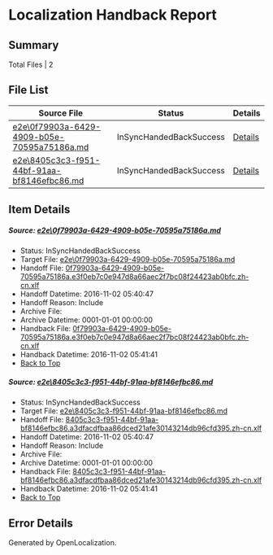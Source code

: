 # <a name='report-top'></a> Localization Handback Report

## Summary
 Total Files | 2

## File List
 Source File | Status | Details 
 ----------- | ------ | ------- 
 [e2e\0f79903a-6429-4909-b05e-70595a75186a.md](https://github.com/OpenLocalizationTestOrg/ol-test0/blob/f2325406c731ef4c32eeda26c9f1e2708183c183/e2e/0f79903a-6429-4909-b05e-70595a75186a.md) | InSyncHandedBackSuccess | [Details](#2d37236f20e6b6fb7214cbef5567bdea211970171)
 [e2e\8405c3c3-f951-44bf-91aa-bf8146efbc86.md](https://github.com/OpenLocalizationTestOrg/ol-test0/blob/f2325406c731ef4c32eeda26c9f1e2708183c183/e2e/8405c3c3-f951-44bf-91aa-bf8146efbc86.md) | InSyncHandedBackSuccess | [Details](#b0efcec14bc0327b4d6f85c707b1f0f2aef513872)

## Item Details
##### <a name='2d37236f20e6b6fb7214cbef5567bdea211970171'></a> Source: [e2e\0f79903a-6429-4909-b05e-70595a75186a.md](https://github.com/OpenLocalizationTestOrg/ol-test0/blob/f2325406c731ef4c32eeda26c9f1e2708183c183/e2e/0f79903a-6429-4909-b05e-70595a75186a.md)
* Status: InSyncHandedBackSuccess
* Target File: [e2e\0f79903a-6429-4909-b05e-70595a75186a.md](https://github.com/OpenLocalizationTestOrg/ol-test0-zhcn/blob/c9d3c24e19286038d03b54e8e788899e76ca72b6/e2e/0f79903a-6429-4909-b05e-70595a75186a.md)
* Handoff File: [0f79903a-6429-4909-b05e-70595a75186a.e3f0eb7c0e947d8a66aec2f7bc08f24423ab0bfc.zh-cn.xlf](https://github.com/OpenLocalizationTestOrg/ol-test0-handoff/blob/bf38cfe2a38f4e1e069cee94f4fca8d2b4d2d4e8/ol-handoff/OpenLocalizationTestOrg/ol-test0-zhcn/yufeih/ht/0f79903a-6429-4909-b05e-70595a75186a.e3f0eb7c0e947d8a66aec2f7bc08f24423ab0bfc.zh-cn.xlf)
* Handoff Datetime: 2016-11-02 05:40:47
* Handoff Reason: Include
* Archive File: 
* Archive Datetime: 0001-01-01 00:00:00
* Handback File: [0f79903a-6429-4909-b05e-70595a75186a.e3f0eb7c0e947d8a66aec2f7bc08f24423ab0bfc.zh-cn.xlf](https://github.com/OpenLocalizationTestOrg/ol-test0-handback/blob/d6eb8563b0f4c7013e5d6e19850c9ded8afbed35/ol-handback/OpenLocalizationTestOrg/ol-test0-zhcn/yufeih/ht/0f79903a-6429-4909-b05e-70595a75186a.e3f0eb7c0e947d8a66aec2f7bc08f24423ab0bfc.zh-cn.xlf)
* Handback Datetime: 2016-11-02 05:41:41
* [Back to Top](#report-top)

##### <a name='b0efcec14bc0327b4d6f85c707b1f0f2aef513872'></a> Source: [e2e\8405c3c3-f951-44bf-91aa-bf8146efbc86.md](https://github.com/OpenLocalizationTestOrg/ol-test0/blob/f2325406c731ef4c32eeda26c9f1e2708183c183/e2e/8405c3c3-f951-44bf-91aa-bf8146efbc86.md)
* Status: InSyncHandedBackSuccess
* Target File: [e2e\8405c3c3-f951-44bf-91aa-bf8146efbc86.md](https://github.com/OpenLocalizationTestOrg/ol-test0-zhcn/blob/c9d3c24e19286038d03b54e8e788899e76ca72b6/e2e/8405c3c3-f951-44bf-91aa-bf8146efbc86.md)
* Handoff File: [8405c3c3-f951-44bf-91aa-bf8146efbc86.a3dfacdfbaa86dced21afe30143214db96cfd395.zh-cn.xlf](https://github.com/OpenLocalizationTestOrg/ol-test0-handoff/blob/bf38cfe2a38f4e1e069cee94f4fca8d2b4d2d4e8/ol-handoff/OpenLocalizationTestOrg/ol-test0-zhcn/yufeih/ht/8405c3c3-f951-44bf-91aa-bf8146efbc86.a3dfacdfbaa86dced21afe30143214db96cfd395.zh-cn.xlf)
* Handoff Datetime: 2016-11-02 05:40:47
* Handoff Reason: Include
* Archive File: 
* Archive Datetime: 0001-01-01 00:00:00
* Handback File: [8405c3c3-f951-44bf-91aa-bf8146efbc86.a3dfacdfbaa86dced21afe30143214db96cfd395.zh-cn.xlf](https://github.com/OpenLocalizationTestOrg/ol-test0-handback/blob/d6eb8563b0f4c7013e5d6e19850c9ded8afbed35/ol-handback/OpenLocalizationTestOrg/ol-test0-zhcn/yufeih/ht/8405c3c3-f951-44bf-91aa-bf8146efbc86.a3dfacdfbaa86dced21afe30143214db96cfd395.zh-cn.xlf)
* Handback Datetime: 2016-11-02 05:41:41
* [Back to Top](#report-top)


## Error Details

Generated by OpenLocalization.
